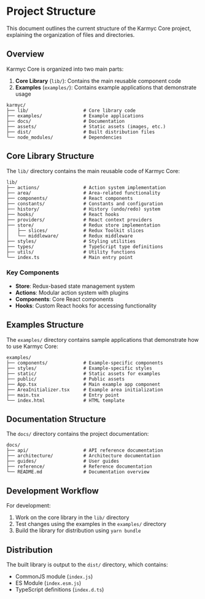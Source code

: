 # Project Structure

This document outlines the current structure of the Karmyc Core project, explaining the organization of files and directories.

## Overview

Karmyc Core is organized into two main parts:

1. **Core Library** (`lib/`): Contains the main reusable component code
2. **Examples** (`examples/`): Contains example applications that demonstrate usage

```
karmyc/
├── lib/                    # Core library code
├── examples/               # Example applications
├── docs/                   # Documentation
├── assets/                 # Static assets (images, etc.)
├── dist/                   # Built distribution files
└── node_modules/           # Dependencies
```

## Core Library Structure

The `lib/` directory contains the main reusable code of Karmyc Core:

```
lib/
├── actions/                # Action system implementation
├── area/                   # Area-related functionality
├── components/             # React components
├── constants/              # Constants and configuration
├── history/                # History (undo/redo) system
├── hooks/                  # React hooks
├── providers/              # React context providers
├── store/                  # Redux store implementation
│   ├── slices/             # Redux Toolkit slices
│   └── middleware/         # Redux middleware
├── styles/                 # Styling utilities
├── types/                  # TypeScript type definitions
├── utils/                  # Utility functions
└── index.ts                # Main entry point
```

### Key Components

- **Store**: Redux-based state management system
- **Actions**: Modular action system with plugins
- **Components**: Core React components
- **Hooks**: Custom React hooks for accessing functionality

## Examples Structure

The `examples/` directory contains sample applications that demonstrate how to use Karmyc Core:

```
examples/
├── components/             # Example-specific components
├── styles/                 # Example-specific styles
├── static/                 # Static assets for examples
├── public/                 # Public assets
├── App.tsx                 # Main example app component
├── AreaInitializer.tsx     # Example area initialization
├── main.tsx                # Entry point
└── index.html              # HTML template
```

## Documentation Structure

The `docs/` directory contains the project documentation:

```
docs/
├── api/                    # API reference documentation
├── architecture/           # Architecture documentation
├── guides/                 # User guides
├── reference/              # Reference documentation
└── README.md               # Documentation overview
```

## Development Workflow

For development:

1. Work on the core library in the `lib/` directory
2. Test changes using the examples in the `examples/` directory
3. Build the library for distribution using `yarn bundle`

## Distribution

The built library is output to the `dist/` directory, which contains:

- CommonJS module (`index.js`)
- ES Module (`index.esm.js`)
- TypeScript definitions (`index.d.ts`) 
